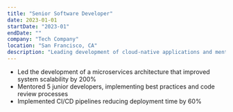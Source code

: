 ```yaml
---
title: "Senior Software Developer"
date: 2023-01-01
startDate: "2023-01"
endDate: ""
company: "Tech Company"
location: "San Francisco, CA"
description: "Leading development of cloud-native applications and mentoring junior developers"
---
```


- Led the development of a microservices architecture that improved system scalability by 200%
- Mentored 5 junior developers, implementing best practices and code review processes
- Implemented CI/CD pipelines reducing deployment time by 60% 